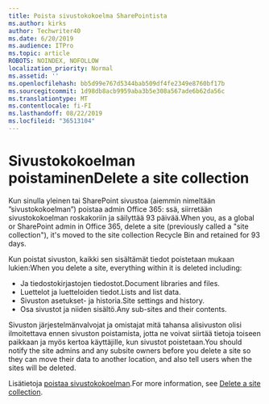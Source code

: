 ```yaml
---
title: Poista sivustokokoelma SharePointista
ms.author: kirks
author: Techwriter40
ms.date: 6/20/2019
ms.audience: ITPro
ms.topic: article
ROBOTS: NOINDEX, NOFOLLOW
localization_priority: Normal
ms.assetid: ''
ms.openlocfilehash: bb5d99e767d5344bab509df4fe2349e8760bf17b
ms.sourcegitcommit: 1d98db8acb9959aba3b5e308a567ade6b62da56c
ms.translationtype: MT
ms.contentlocale: fi-FI
ms.lasthandoff: 08/22/2019
ms.locfileid: "36513104"
---
```

# <a name="delete-a-site-collection"></a><span data-ttu-id="ae2c3-102">Sivustokokoelman poistaminen</span><span class="sxs-lookup"><span data-stu-id="ae2c3-102">Delete a site collection</span></span>

<span data-ttu-id="ae2c3-103">Kun sinulla yleinen tai SharePoint sivustoa (aiemmin nimeltään ”sivustokokoelman”) poistaa admin Office 365: ssä, siirretään sivustokokoelman roskakoriin ja säilyttää 93 päivää.</span><span class="sxs-lookup"><span data-stu-id="ae2c3-103">When you, as a global or SharePoint admin in Office 365, delete a site (previously called a "site collection"), it's moved to the site collection Recycle Bin and retained for 93 days.</span></span> 

<span data-ttu-id="ae2c3-104">Kun poistat sivuston, kaikki sen sisältämät tiedot poistetaan mukaan lukien:</span><span class="sxs-lookup"><span data-stu-id="ae2c3-104">When you delete a site, everything within it is deleted including:</span></span>

- <span data-ttu-id="ae2c3-105">Ja tiedostokirjastojen tiedostot.</span><span class="sxs-lookup"><span data-stu-id="ae2c3-105">Document libraries and files.</span></span>
- <span data-ttu-id="ae2c3-106">Luettelot ja luetteloiden tiedot.</span><span class="sxs-lookup"><span data-stu-id="ae2c3-106">Lists and list data.</span></span>
- <span data-ttu-id="ae2c3-107">Sivuston asetukset- ja historia.</span><span class="sxs-lookup"><span data-stu-id="ae2c3-107">Site settings and history.</span></span>
- <span data-ttu-id="ae2c3-108">Osa sivustot ja niiden sisältö.</span><span class="sxs-lookup"><span data-stu-id="ae2c3-108">Any sub-sites and their contents.</span></span>

<span data-ttu-id="ae2c3-109">Sivuston järjestelmänvalvojat ja omistajat mitä tahansa alisivuston olisi ilmoitettava ennen sivuston poistamista, jotta ne voivat siirtää tietoja toiseen paikkaan ja myös kertoa käyttäjille, kun sivustot poistetaan.</span><span class="sxs-lookup"><span data-stu-id="ae2c3-109">You should notify the site admins and any subsite owners before you delete a site so they can move their data to another location, and also tell users when the sites will be deleted.</span></span> 

<span data-ttu-id="ae2c3-110">Lisätietoja [poistaa sivustokokoelman](https://docs.microsoft.com/sharepoint/delete-site-collection).</span><span class="sxs-lookup"><span data-stu-id="ae2c3-110">For more information, see [Delete a site collection](https://docs.microsoft.com/sharepoint/delete-site-collection).</span></span> 